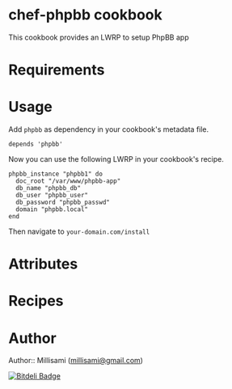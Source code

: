 # chef-phpbb cookbook

This cookbook provides an LWRP to setup PhpBB app

# Requirements

# Usage

Add `phpbb` as dependency in your cookbook's metadata file.

    depends 'phpbb'

Now you can use the following LWRP in your cookbook's recipe.

    phpbb_instance "phpbb1" do
      doc_root "/var/www/phpbb-app"
      db_name "phpbb_db"
      db_user "phpbb_user"
      db_password "phpbb_passwd"
      domain "phpbb.local"
    end

Then navigate to `your-domain.com/install`

# Attributes

# Recipes

# Author

Author:: Millisami (<millisami@gmail.com>)


[![Bitdeli Badge](https://d2weczhvl823v0.cloudfront.net/millisami/chef-phpbb/trend.png)](https://bitdeli.com/free "Bitdeli Badge")


